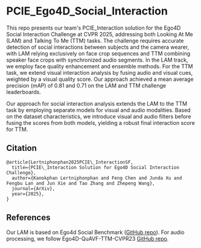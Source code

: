 # PCIE_Ego4D_Social_Interaction

This repo presents our team's PCIE_Interaction solution for the Ego4D Social Interaction Challenge at CVPR 2025, addressing both Looking At Me (LAM) and Talking To Me (TTM) tasks. The challenge requires accurate detection of social interactions between subjects and the camera wearer, with LAM relying exclusively on face crop sequences and TTM combining speaker face crops with synchronized audio segments. In the LAM track, we employ face quality enhancement and ensemble methods. For the TTM task, we extend visual interaction analysis by fusing audio and visual cues, weighted by a visual quality score. Our approach achieved a mean average precision (mAP) of 0.81 and 0.71 on the LAM and TTM challenge leaderboards.

Our approach for social interaction analysis extends the LAM to the TTM task by employing separate models for visual and audio modalities. Based on the dataset characteristics, we introduce visual and audio filters before fusing the scores from both models, yielding a robust final interaction score for TTM.


## Citation
```
@article{Lertniphonphan2025PCIE\_InteractionSF,
  title={PCIE\_Interaction Solution for Ego4D Social Interaction Challenge},
  author={Kanokphan Lertniphonphan and Feng Chen and Junda Xu and Fengbu Lan and Jun Xie and Tao Zhang and Zhepeng Wang},
  journal={ArXiv},
  year={2025},
}
```

## References
Our LAM is based on Ego4d Social Benchmark ([GitHub repo](https://github.com/EGO4D/social-interactions/tree/lam)).
For audio processing, we follow Ego4D-QuAVF-TTM-CVPR23 [GitHub repo](https://github.com/hsi-che-lin/Ego4D-QuAVF-TTM-CVPR23/tree/b6a866f8dcaf07d8fd5af800d2ca1c3e4fec544c).
